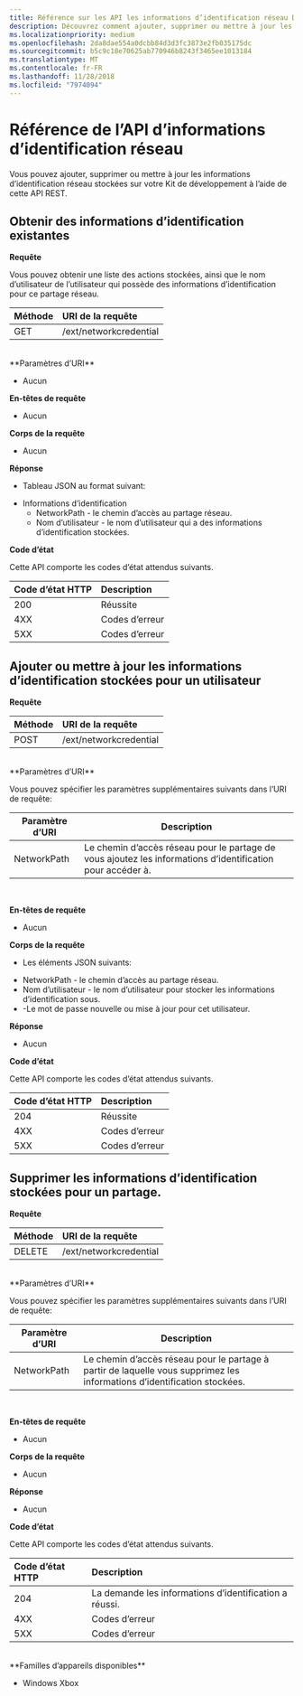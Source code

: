 ```yaml
---
title: Référence sur les API les informations d’identification réseau Device Portal
description: Découvrez comment ajouter, supprimer ou mettre à jour les informations d’identification réseau par programmation.
ms.localizationpriority: medium
ms.openlocfilehash: 2da8dae554a0dcbb84d3d3fc3873e2fb035175dc
ms.sourcegitcommit: b5c9c18e70625ab770946b8243f3465ee1013184
ms.translationtype: MT
ms.contentlocale: fr-FR
ms.lasthandoff: 11/28/2018
ms.locfileid: "7974094"
---
```

# <a name="network-credentials-api-reference"></a>Référence de l’API d’informations d’identification réseau
Vous pouvez ajouter, supprimer ou mettre à jour les informations d’identification réseau stockées sur votre Kit de développement à l’aide de cette API REST.

## <a name="get-existing-credentials"></a>Obtenir des informations d’identification existantes

**Requête**

Vous pouvez obtenir une liste des actions stockées, ainsi que le nom d’utilisateur de l’utilisateur qui possède des informations d’identification pour ce partage réseau.

Méthode      | URI de la requête
:------     | :-----
GET | /ext/networkcredential
<br />
**Paramètres d’URI**

- Aucun

**En-têtes de requête**

- Aucun

**Corps de la requête**   

- Aucun

**Réponse**   

- Tableau JSON au format suivant:
* Informations d’identification
  * NetworkPath - le chemin d’accès au partage réseau.
  * Nom d’utilisateur - le nom d’utilisateur qui a des informations d’identification stockées.

**Code d’état**

Cette API comporte les codes d’état attendus suivants.

Code d’état HTTP      | Description
:------     | :-----
200 | Réussite
4XX | Codes d’erreur
5XX | Codes d’erreur

## <a name="add-or-update-stored-credentials-for-a-user"></a>Ajouter ou mettre à jour les informations d’identification stockées pour un utilisateur

**Requête**

Méthode      | URI de la requête
:------     | :-----
POST | /ext/networkcredential
<br />
**Paramètres d’URI**

Vous pouvez spécifier les paramètres supplémentaires suivants dans l’URI de requête:

| Paramètre d’URI      | Description     | 
| ------------------ |-----------------|
| NetworkPath        | Le chemin d’accès réseau pour le partage de vous ajoutez les informations d’identification pour accéder à. |
<br>

**En-têtes de requête**

- Aucun

**Corps de la requête**

- Les éléments JSON suivants:
* NetworkPath - le chemin d’accès au partage réseau.
* Nom d’utilisateur - le nom d’utilisateur pour stocker les informations d’identification sous.
* -Le mot de passe nouvelle ou mise à jour pour cet utilisateur.

**Réponse**   

- Aucun  

**Code d’état**

Cette API comporte les codes d’état attendus suivants.

Code d’état HTTP      | Description
:------     | :-----
204 | Réussite
4XX | Codes d’erreur
5XX | Codes d’erreur

## <a name="remove-stored-credentials-for-a-share"></a>Supprimer les informations d’identification stockées pour un partage.

**Requête**

Méthode      | URI de la requête
:------     | :-----
DELETE | /ext/networkcredential
<br />
**Paramètres d’URI**

Vous pouvez spécifier les paramètres supplémentaires suivants dans l’URI de requête:

| Paramètre d’URI      | Description     | 
| ------------------ |-----------------|
| NetworkPath        | Le chemin d’accès réseau pour le partage à partir de laquelle vous supprimez les informations d’identification stockées. |
<br>

**En-têtes de requête**

- Aucun

**Corps de la requête**   

- Aucun

**Réponse**   

- Aucun 

**Code d’état**

Cette API comporte les codes d’état attendus suivants.

Code d’état HTTP      | Description
:------     | :-----
204 | La demande les informations d’identification a réussi.
4XX | Codes d’erreur
5XX | Codes d’erreur

<br />
**Familles d’appareils disponibles**

* Windows Xbox


